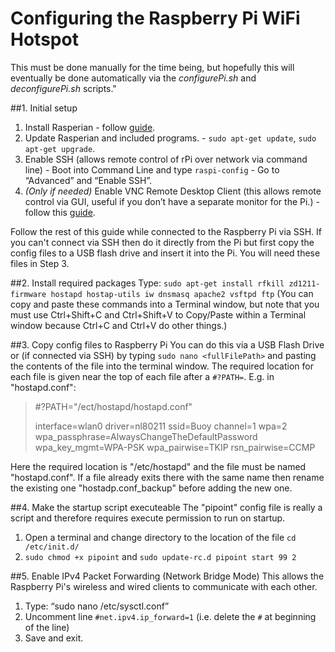Configuring the Raspberry Pi WiFi Hotspot
=========================================

This must be done manually for the time being, but hopefully this will eventually be done automatically via the *configurePi.sh* and *deconfigurePi.sh* scripts."

##1. Initial setup
  1. Install Rasperian - follow [guide](http://www.raspberrypi.org/help/noobs-setup/).
  2. Update Rasperian and included programs. - `sudo apt-get update`, `sudo apt-get upgrade`.
  3. Enable SSH (allows remote control of rPi over network via command line)
    - Boot into Command Line and type `raspi-config`
    - Go to “Advanced” and “Enable SSH”.
  4. *(Only if needed)* Enable VNC Remote Desktop Client (this allows remote control via GUI,
        useful if you don’t have a separate monitor for the Pi.)
    - follow this [guide](http://www.raspberrypi.org/documentation/remote-access/vnc/).

Follow the rest of this guide while connected to the Raspberry Pi via SSH. If you can't connect via SSH then do it directly from the Pi but first copy the config files to a USB flash drive and insert it into the Pi. You will need these files in Step 3.

##2. Install required packages
Type: `sudo apt-get install rfkill zd1211-firmware hostapd hostap-utils iw dnsmasq apache2 vsftpd ftp`
(You can copy and paste these commands into a Terminal window, but note that you must use Ctrl+Shift+C
and Ctrl+Shift+V to Copy/Paste within a Terminal window because Ctrl+C and Ctrl+V do other things.)

##3. Copy config files to Raspberry Pi
You can do this via a USB Flash Drive or (if connected via SSH) by typing `sudo nano <fullFilePath>` and pasting the contents of the file into the terminal window. The required location for each file is given near the top of each file after a `#?PATH=`. E.g. in "hostapd.conf":

>   #?PATH="/ect/hostapd/hostapd.conf"
>
>   interface=wlan0
>   driver=nl80211
>   ssid=Buoy
>   channel=1
>   wpa=2
>   wpa_passphrase=AlwaysChangeTheDefaultPassword
>   wpa_key_mgmt=WPA-PSK
>   wpa_pairwise=TKIP
>   rsn_pairwise=CCMP

Here the required location is "/etc/hostapd" and the file must be named "hostapd.conf". If a file already exits there with the same name then rename the existing one "hostadp.conf_backup" before adding the new one.

##4. Make the startup script executeable
The "pipoint" config file is really a script and therefore requires execute permission to run on startup.
  1. Open a terminal and change directory to the location of the file `cd /etc/init.d/`
  2. `sudo chmod +x pipoint` and `sudo update-rc.d pipoint start 99 2`

##5. Enable IPv4 Packet Forwarding (Network Bridge Mode)
This allows the Raspberry Pi's wireless and wired clients to communicate with each other.
  1. Type: “sudo nano /etc/sysctl.conf”
  2. Uncomment line `#net.ipv4.ip_forward=1` (i.e. delete the `#` at beginning of the line)
  3. Save and exit.